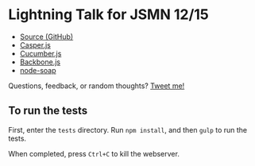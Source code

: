<h1>Lightning Talk for JSMN 12/15</h1>
<ul>
  <li><a href="https://github.com/skylineproject/jsmn-12-2015">Source (GitHub)</a></li>
  <li><a href="https://casperjs.org">Casper.js</a></li>
  <li><a href="https://cucumber.io">Cucumber.js</a></li>
  <li><a href="https://backbonejs.org">Backbone.js</a></li>
  <li><a href="https://github.com/vpulim/node-soap">node-soap</a></li>
</ul>
<p>Questions, feedback, or random thoughts? <a href="http://twitter.com/brandon_mn">Tweet me!</a>

<h2>To run the tests</h2>
<p>First, enter the <code>tests</code> directory. Run <code>npm install</code>, and then <code>gulp</code> to run the tests.</p>

<p>When completed, press <code>Ctrl+C</code> to kill the webserver.</p>
